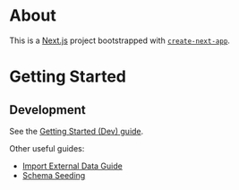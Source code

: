 # About

This is a [Next.js](https://nextjs.org) project bootstrapped with [`create-next-app`](https://nextjs.org/docs/app/api-reference/cli/create-next-app).

# Getting Started

## Development

See the [Getting Started (Dev) guide](/docs/dev_getting_started.md).

Other useful guides:
- [Import External Data Guide](/docs/import_external_data.md)
- [Schema Seeding](/docs/dev_schema_seeding.md)